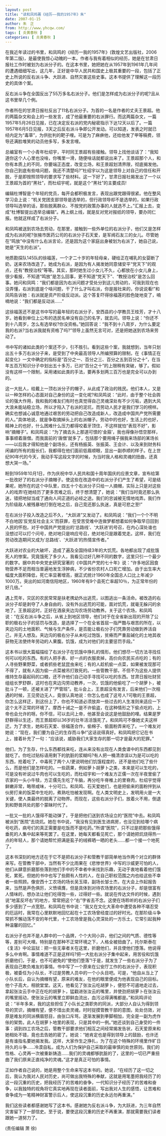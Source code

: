 ```yaml
---
layout: post
title: "读和凤鸣著《经历——我的1957年》朱"
date: 2007-01-15
author: 朱　正
from: http://www.yhcqw.com/
tags: [ 炎黄春秋 ]
categories: [ 炎黄春秋 ]
---
```





在我近年读过的书里，和凤鸣的《经历一我的1957年》(敦煌文艺出版社，2006年第二版)，是最使我惊心动魄的一本。作者与我有着相似的经历，她是在甘肃日报社工作时被划为右派分子的。在这本书里，她把她在从1957年到1961年几年间的遭遇细细写出，这几年，正好是中华人民共和国史上极其重要的一段，包括了正史上所说的反右派斗争、大跃进、自然灾害这些史事。这本书提供了理解这一段历史的具体个案。

反右派斗争在全国反出了55万多名右派分子。他们是怎样成为右派分子的呢?且从这书里举几个例。


作者所在的甘肃日报社反出了11名右派分子。为首的一名是作者的丈夫王景超。他的两篇杂文和会上的一些发言，成了他最重要的右派罪行。而这两篇杂文，一篇1957年5月26日见报，已在决定反右派的党内秘密指示下达12天以后了。一篇1957年6月5日见报，3天之后反右派斗争即公开发动。可以知道，发表之时就已经内定为“毒草”，为供批判的靶子哩。可是为了麻痹他，还给他发了甲等稿费，领导还满脸堆笑的动员他多写，多发言哩。


总编室有一个小青年杜绍宇，平时同王景超有些接触。领导上找他谈话了：“我知道你这个人心里也没啥，你嘴里一滑，随便啥话就都说出来了。王景超那个人，和你有本质上的不同，你要端正态度，改变立场，和王景超划清界限，彻底揭发他。你自己到底有些啥问题，我还不清楚吗?”杜绍宇以为这是领导上对自己的信任和开脱，于是即按照领导的要求写了些材料。这一下好了，甘肃日报社揭发出了一个以王景超为首的“黑社”，而杜绍宇呢，就是这个“黑社”的主要成员!


编辑杜博智是个年轻的党员，每开会都积极发言，表现出跟党跟得很紧。他在整风学习会上说：“机关党团支部领导是选举的，但行政领导却不是选举的，如果行政领导叫选举的话，那些脱离群众、不按党的政策办事的人就选不上。”汇报上去，变成“杜博智提出选举总编辑”。再上纲上线，就是反对党对报纸的领导，要办同仁报。他就这样成了右派分子。


和凤鸣被送到农场去劳动，在那里，接触到一些外单位的右派分子，他们又是怎样成为右派的呢?张掖市医药公司的右派分子石天爱，是军阀石友三的女儿。尽管她在“鸣放”中没有什么右派言论，还是因为这个家庭出身被划为右派了，她自己说，她是“天生的右派”。


地质勘探队145队的徐福莲，一个才二十岁的年轻母亲，硬给正在哺乳的女婴断了奶，送来农场改造了。她成为右派，是因为有人揭发她同意储安平“党天下”的观点，还有“教授治校”等等。其实，那时她生过小女儿不久，心都放在小女儿身上，很少看报，不知道“鸣放”是怎么回事，更不知道“党天下”、“教授治校”是怎么回事。她问和凤鸣：“我们都是因为右派问题才受处分到这儿劳动的，可我到现在也没弄懂，右派到底是个啥问题，干了什么才叫右派，你是报社来的，你说说看!”和凤鸣告诉她：右派就是资产阶级反动派。这个答复吓得徐福莲的脸色陡地变了，喃喃地说：“我们都是反动派……”


这徐福莲还不是这书中写的最年轻的右派分子，安西县的小学教员王桂芳，才十八岁。她看到单位上公布的选民名单没有自己的名字，就去问。领导上说：“你还不到十八周岁，怎么有选举权?你没资格。”她回答说：“我不到十八周岁，为什么要定我的右派?当右派我就有资格了吗?”领导上虽然无言可对，还是把她送到农场来劳动了。


书中写的诸如此类的个案还不少，引不胜引。看到这些个案，我就想到，当年只划出五十多万右派分子来，是受到了中央最高领导人所编预算的限制，在《事情正在起变化》一文中确定的指标是“百分之一、百分之三、百分之五到百分之十”，在当年五百万知识分子中划出五十多万，已对“百分之十”的上限稍有突破，够了。假如没有这样一个限制，采用诸如此类的手法，要再多划两三百万也是完全可以办到的。


这一大批人，给戴上一顶右派分子的帽子，从此成了政治的贱民。他们本人，又是以一种怎样的心态面对自己身份的这一变化呢?和凤鸣说：“此时，由于整个社会舆论的强大作用，我和我的难友们有时也真觉得自己灵魂深处有不少污垢，遇到大风大浪未能站稳立场，所以才陷入了右派的泥坑，而劳动人民才是我们学习的榜样。确实也想诚心诚意地通过艰苦的劳动把自己改造成新人，改造成中国共产党所需要的人。”具体地说，就是争取摘掉头上的右派帽子。劳动中的也好，生活上的也好，精神上的也好，什么困难什么压力都得咬着牙顶住，不这样就怕“表现不好”，影响“摘帽子”。和凤鸣说：“为了摘去头上那道可恨的‘金箍’，我也得像孙悟空那样，事事顺着唐僧。而我面前的‘唐僧’就多了，包括那个要用绳子捆我来场部的某场长——以后我才得知他是个副场长，还有杨振英、张振英、王会计、以及来到财务科闲谝的所有的股长们，我都得在他们面前低眉顺眼，显出一副恭顺的样子。在上世纪90年代的今天，我动手写这段文字的时候，为当时我人格和灵魂的扭曲，还真想大哭一场。”


盼到1959年10月1日，作为庆祝中华人民共和国十周年国庆的应景文章，宣布给第一批改好了的右派分子摘帽子。使这些在改造中的右派分子们产生了希望，可是结果呢，她所在的这个中队里，四五十个右派分子只给一人摘帽，实际上只是对这些人的戏弄!在她经历了更多苦难之后，终于想清楚了，她说：“我们当时竟还那么执迷，错把地狱当成了通向人间正道的必经之途。我们的忠诚被无情地戏弄。我们作为阶级敌人被残暴地打倒在地之后，自己竞还那么执迷，真是可悲之至!”


在右派分子投入改造之后不久，“大跃进”又发动了。和凤鸣说：“我们一个个不明不白地因‘反党反社会主义’而获罪，在受苦受难中连做梦都想着如何争取早日回到人民的怀抱，对于中国共产党提出的‘总路线’、‘大跃进’的号召，在内心深处谁也没想过可以打个问号，绝对地只是响应号召，绝对地只是跟着党走。这样，我们在劳动改造期间又成为‘总路线’、‘大跃进’的热情宣传者。”


大跃进对农业的大破坏，造成了遍及全国持续3年的大饥荒。各地都出现了成批饿死人的惨案。究竟饿死了多少人，我看见过好几种不同的数字，这里只引一个最少的数字。据中共中央党史研究室著的《中国共产党的七十年》说：“许多地区因食物营养不足而相当普遍地发生浮肿病，不少省份农村人口死亡增加。由于出生率大幅度大面积降低，死亡率显著增高，据正式统计1960年全国总人口比上年减少1000万。突出的如河南信阳地区，1960年有9个县死亡率超10％，为正常年份的好几倍。”


遇上荒年，灾区的农民常常是扶老携幼外出逃荒，以图逃出一条活命。被改造的右派分子却是剥夺了人身自由的，没有外出逃荒的可能，面对饥荒，就毫无躲闪的余地了。王景超这时，正好在酒泉夹边沟农场劳动教养。关于这个农场，和凤鸣说：“在反右派斗争之后，从省上到地区领导，他们对于在全省新出现的开除了公职的极右分子的惩罚与改造，是选择了一个在全省首屈一指严酷与艰苦的所在，以夹边沟的土地面积、气候与生产条件，是否能让极右分子们凭靠劳动做到养活自己，并无人想及。夹边沟的极右分子从未吃过饱饭，贫瘠而严重盐碱化的土地其收获物无法使终年劳动的人果腹。饥饿，成为对他们的主要惩罚手段。”


这本书以很大篇幅描绘了右派分子在饥饿中挣扎的情形。他们想尽一切方法寻找任何可以吃的东西。有的人把手表、好一点的衣服卖掉，高价向农民买点吃的；有的人寻些野果野菜，或者抓些老鼠昆虫来吃；有的人趁机偷一点菜，如果被发现那可不得了，就有人因为偷一点菜被吊打致死的。一些管教干部，不但不为这些人提供维持生存最起码的口粮，还不许他们自己动手寻找可以吃的东西。甘肃日报社财贸组组长罗舒群，这时也在夹边沟劳动教养，一次，饥饿的他偷吃了一个胡萝卜，被批斗了一顿，还被关进了“严管班”。批斗会上，王景超没有发言，后来他们一次相遇的时候，王见旁边无人，竟很认真地说：你怎么也成了这号人?可敬的王景超，你怎么这样迂，到这份上了，你也不知道必须放弃一些过去的人生准则来适应一下这个太不正常的环境了。摩西十诫之一是不许偷盗，在这种情形之下偷点吃的，上帝也会允许的呀。你不信，可以去问上帝，他甚至会说这是他鼓励的哩。结果是罗舒群得以生还，而王景超却以36岁的壮年活活饿死了。和凤鸣可不像她丈夫这样迂。为了求生，她和石天爱、徐福莲合作，偷棉子、偷面粉弄来吃了。一个难友对她说：“现在，我们要为自己的生存而斗争!”这话说得真好。和凤鸣把它记在书上，接着补充了一句：“应该说，威胁我们大家生存的那一切才是最大的犯罪。”


他们，为了生存，什么东西都找来吃，连从来没有出现在人类食谱中的东西都见到就吃了。你吃过贴标语用剩下的肮脏的浆糊吗?有人把一桶清漆误以为是可以吃的东西，抢着吃了，中毒死了两个人!更说明他们饥饿程度的，还不是他们吃了些什么，而是他们是怎样吃的。一些蔬果，例如萝卜胡萝卜之类，本来是可以生吃的，可是没有听说过牛肉也可以生吃的，而杜绍宇和一个难友方正儒一次在半夜里偷了农家的一头小牛犊，方正儒先生吃了牛脑，再分吃牛脊椎上的里脊肉，杜绍宇觉得鲜嫩非常，略带咸味，十分可口。和凤鸣、石天爱她们，也是把偷来的面粉拌到从伙房打来的饭菜中生吃的，煮熟吃怕被发现啊。在人类文明史上，发明用火是一大关键，使人类最终的脱离了动物界。而现在，这些右派分子们，放着火不用，倒退到和野兽共处的那个蒙昧时代了。


一批又一批的人饿得不能动弹了，于是把他们送到农场设立的“医院”中去。和凤鸣被派到“医院”去烧炕。她在书中说，“我没有见到医生进病房，也没见到给哪个病号吃药，病号们的真正需要是吃饭而不是吃药。”所谓“医院”，只不过是把那些饿得垂死的人集中起来等死罢了。在这里，她每天都看见死亡，那个请她把炕烧得热一点的年轻人，那个请她帮忙把满是虱子的绒裤晒一晒的老头……都一个接一个地死了。


这本书深刻的地方还在于它不是把右派分子和管教干部简单地当作两个对立的群体来写。在管教干部中，当然有不少比雨果在《悲惨世界》中写的沙威更可怕的人，他们从肆意折磨那些落到他们手中的不幸者中来找到乐趣，无动于衷地看着他们饿死，累死。但她的书中也写了些颇有人性的人，在自己职权范围之内也给这些不幸者一些照顾。像安西十工农场的场长吴玉璋，副场长邹士杰，在大会上作起报告来，当然是声色俱厉，义愤填膺，但是具体到对待农场里的右派分子，却是很富有人情味的，想办法让他们吃得饱一些，过得好一些。就说在传达文件的时候，遇到说“地富反坏右”的地方，常常把这个“右”字省去不念。这使在场聆听的右派分子们多少感到了一点宽慰。和凤鸣在书中说：“我又在文化大革命中遭受各种不堪忍受的厄运时，我常在心里默默地回忆起在十工农场曾经度过的好时光。在那阶级斗争常抓不懈动荡不安的年代里，十工农场曾是我心灵深处的一方乐土，它常引起我种种温馨的回忆。”


右派分子也并不是人群中的一个品牌，个个大同小异，他们之间的气质、德性等等，差别可大哩。特别是在那种不正常环境之下，人格全被扭曲了。托尔斯泰在《复活》中论监狱：把一些无辜者关在这里，折磨他们，并且使他们堕落。他说得多么中肯啊。事情难道不正是这样吗?把一大批右派分子集中起来，用苦役和饥饿折磨他们，于是，也不可避免的“使他们堕落”!于是，就发生了一些右派分子为了表现自己欺负难友的事情。书中写了一个原来在公安厅工作的右派分子，表现积极，被委任为小队长，不过是劳教人员中的一个小头目吧。可是，“他自从当上了小队长后，自认为摘帽有望，原来的难友，在他的眼里便成为他表现自己的目标。他个子高大，相貌堂堂。这天，他看见了张汝云吃胡萝卜，便怒不可遏地走过去，拿起张汝云手中正在吃的胡萝卜，猛戳进张汝云的嘴里，并使劲把胡萝卜在张汝云的嘴里摇动，使张汝云的嘴里立即鲜血流出，血污沾得满嘴都是。”和凤鸣评论说：“半年多来，我的这些担任了小队长之类职务的同派，大部分人自认为得到领导的赏识，摘帽有望，便不惜出卖灵魂，时时捉摸管教干部的意图，处处仿效，对原是难友的同派横眉怒目，由张口斥骂，逐渐发展到拳脚相加，完全是一副为虎作伥的架势。此人在胡萝卜地里的表现，只是其中的一例。”她还谈到自己身受的一件事：调到四工农场之后，管教干部要求他们相互之间经常揭发告状，石天爱原来和她相处不错，竟也去告她的密了。她说：“她肯定也是得到领导上的鼓励，也许还是有谁指名要她揭发我。这样，大家作生之挣扎，为了在这个特殊的环境里作旷日持久的斗争……冷漠自私，成为人们为保护自己采取的最审慎的处世原则。我们的性格、心灵再一次被重新铸造……我们的灵魂都够肮脏的了，这里的一切已严重扭曲了我们原来正直纯净的灵魂。”这才是真正可怕的事情。


正如作者自己说的，她是用整个生命来写这本书的。她说，“在经历了这一切之后，我认为我对人民对历史，尚可做出我特殊的奉献，这就是用笔墨把我经历了的这一段沉重的历史，把我经历了的苦难的奋争，一代知识分子经历了的苦难和奋争，以我独特的视角将它真实地再现在读者面前，写出我对人生的感悟，让苦难和奋争成为一笔精神财富警示后人，使这段沉重的历史永远勿再重演。”


我们这些读者都感谢她写了这本书。感谢她为反右派斗争，为大跃进，为三年自然灾害留下了一部信史。至于说，要使这段沉重的历史不再重演，那就需要我们读者跟她一道努力了。

(责任编辑 萧 徐)


